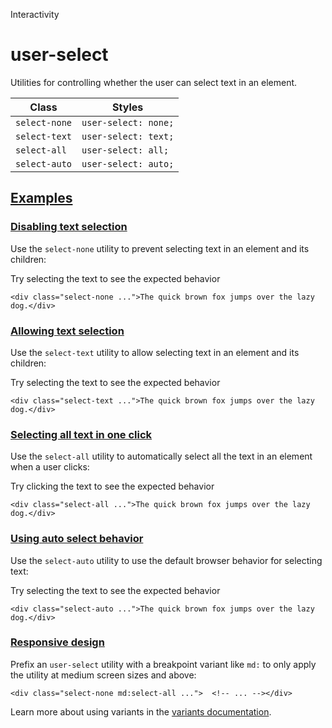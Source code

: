 Interactivity

# user-select

Utilities for controlling whether the user can select text in an element.

| Class         | Styles               |
| ------------- | -------------------- |
| `select-none` | `user-select: none;` |
| `select-text` | `user-select: text;` |
| `select-all`  | `user-select: all;`  |
| `select-auto` | `user-select: auto;` |

## [Examples](#examples)

### [Disabling text selection](#disabling-text-selection)

Use the `select-none` utility to prevent selecting text in an element and its children:

Try selecting the text to see the expected behavior

```
<div class="select-none ...">The quick brown fox jumps over the lazy dog.</div>
```

### [Allowing text selection](#allowing-text-selection)

Use the `select-text` utility to allow selecting text in an element and its children:

Try selecting the text to see the expected behavior

```
<div class="select-text ...">The quick brown fox jumps over the lazy dog.</div>
```

### [Selecting all text in one click](#selecting-all-text-in-one-click)

Use the `select-all` utility to automatically select all the text in an element when a user clicks:

Try clicking the text to see the expected behavior

```
<div class="select-all ...">The quick brown fox jumps over the lazy dog.</div>
```

### [Using auto select behavior](#using-auto-select-behavior)

Use the `select-auto` utility to use the default browser behavior for selecting text:

Try selecting the text to see the expected behavior

```
<div class="select-auto ...">The quick brown fox jumps over the lazy dog.</div>
```

### [Responsive design](#responsive-design)

Prefix an `user-select` utility with a breakpoint variant like `md:` to only apply the utility at medium screen sizes and above:

```
<div class="select-none md:select-all ...">  <!-- ... --></div>
```

Learn more about using variants in the [variants documentation](/docs/hover-focus-and-other-states).

